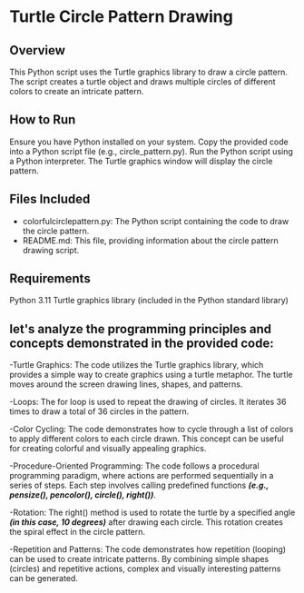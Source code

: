 # Turtle Circle Pattern Drawing
## Overview
This Python script uses the Turtle graphics library to draw a circle pattern. The script creates a turtle object and draws multiple circles of different colors to create an intricate pattern.

## How to Run
Ensure you have Python installed on your system.
Copy the provided code into a Python script file (e.g., circle_pattern.py).
Run the Python script using a Python interpreter.
The Turtle graphics window will display the circle pattern.
## Files Included

- colorfulcirclepattern.py: The Python script containing the code to draw the circle pattern.
- README.md: This file, providing information about the circle pattern drawing script.

## Requirements
Python 3.11
Turtle graphics library (included in the Python standard library)

## let's analyze the programming principles and concepts demonstrated in the provided code:

-Turtle Graphics: The code utilizes the Turtle graphics library, which provides a simple way to create graphics using a turtle metaphor. The turtle moves around the screen drawing lines, shapes, and patterns.

-Loops: The for loop is used to repeat the drawing of circles. It iterates 36 times to draw a total of 36 circles in the pattern.

-Color Cycling: The code demonstrates how to cycle through a list of colors to apply different colors to each circle drawn. This concept can be useful for creating colorful and visually appealing graphics.

-Procedure-Oriented Programming: The code follows a procedural programming paradigm, where actions are performed sequentially in a series of steps. Each step involves calling predefined functions ***(e.g., pensize(), pencolor(), circle(), right())***.

-Rotation: The right() method is used to rotate the turtle by a specified angle ***(in this case, 10 degrees)*** after drawing each circle. This rotation creates the spiral effect in the circle pattern.

-Repetition and Patterns: The code demonstrates how repetition (looping) can be used to create intricate patterns. By combining simple shapes (circles) and repetitive actions, complex and visually interesting patterns can be generated.
